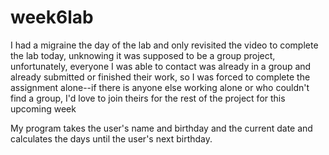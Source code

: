 # week6lab
I had a migraine the day of the lab and only revisited the video to complete the lab today, unknowing it was supposed to be a group project, unfortunately, everyone I was able to contact was already in a group and already submitted or finished their work, so I was forced to complete the assignment alone--if there is anyone else working alone or who couldn't find a group, I'd love to join theirs for the rest of the project for this upcoming week

My program takes the user's name and birthday and the current date and calculates the days until the user's next birthday.